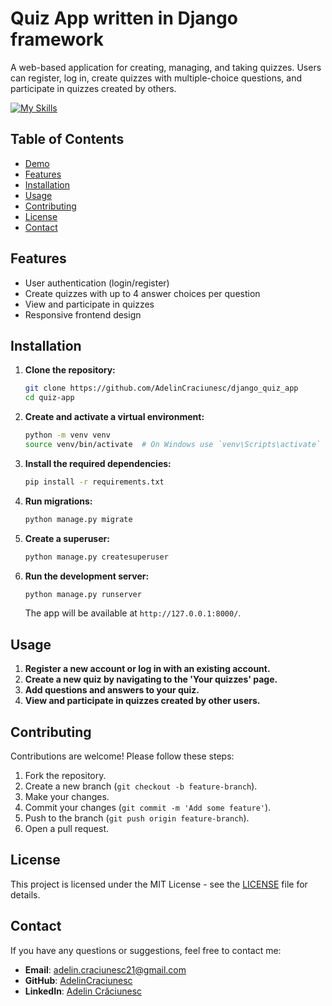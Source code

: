 # Quiz App written in Django framework

A web-based application for creating, managing, and taking quizzes. Users can register, log in, create quizzes with multiple-choice questions, and participate in quizzes created by others.

[![My Skills](https://skillicons.dev/icons?i=js,html,css,django,bootstrap)](https://skillicons.dev)

## Table of Contents

- [Demo](#demo)
- [Features](#features)
- [Installation](#installation)
- [Usage](#usage)
- [Contributing](#contributing)
- [License](#license)
- [Contact](#contact)

## Features

- User authentication (login/register)
- Create quizzes with up to 4 answer choices per question
- View and participate in quizzes
- Responsive frontend design

## Installation

1. **Clone the repository:**

	```bash
	git clone https://github.com/AdelinCraciunesc/django_quiz_app
	cd quiz-app
	```

2. **Create and activate a virtual environment:**

	```bash
	python -m venv venv
	source venv/bin/activate  # On Windows use `venv\Scripts\activate`
	```

3. **Install the required dependencies:**

	```bash
	pip install -r requirements.txt
	```

4. **Run migrations:**

	```bash
	python manage.py migrate
	```

5. **Create a superuser:**

	```bash
	python manage.py createsuperuser
	```

6. **Run the development server:**

	```bash
	python manage.py runserver
	```

	The app will be available at `http://127.0.0.1:8000/`.

## Usage

1. **Register a new account or log in with an existing account.**
2. **Create a new quiz by navigating to the 'Your quizzes' page.**
3. **Add questions and answers to your quiz.**
4. **View and participate in quizzes created by other users.**

## Contributing

Contributions are welcome! Please follow these steps:

1. Fork the repository.
2. Create a new branch (`git checkout -b feature-branch`).
3. Make your changes.
4. Commit your changes (`git commit -m 'Add some feature'`).
5. Push to the branch (`git push origin feature-branch`).
6. Open a pull request.

## License

This project is licensed under the MIT License - see the [LICENSE](LICENSE) file for details.

## Contact

If you have any questions or suggestions, feel free to contact me:

- **Email**: adelin.craciunesc21@gmail.com
- **GitHub**: [AdelinCraciunesc]([https://github.com/yourusername](https://github.com/AdelinCraciunesc))
- **LinkedIn**: [Adelin Crăciunesc]([https://linkedin.com/in/yourprofile](https://www.linkedin.com/in/lascu-adelin-cr%C4%83ciunesc-a46a26212/))



